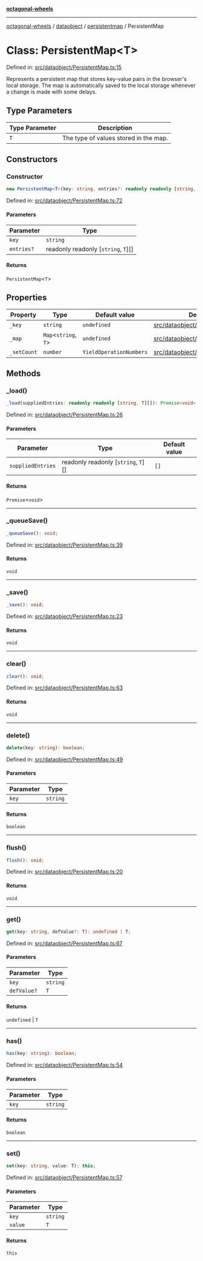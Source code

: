 [**octagonal-wheels**](../../../../../../README.md)

***

[octagonal-wheels](../../../../../../globals.md) / [dataobject](../../../README.md) / [persistentmap](../README.md) / PersistentMap

# Class: PersistentMap\<T\>

Defined in: [src/dataobject/PersistentMap.ts:15](https://github.com/vrtmrz/octagonal-wheels/blob/main/src/dataobject/PersistentMap.ts#L15)

Represents a persistent map that stores key-value pairs in the browser's local storage.
The map is automatically saved to the local storage whenever a change is made with some delays.

## Type Parameters

| Type Parameter | Description |
| ------ | ------ |
| `T` | The type of values stored in the map. |

## Constructors

### Constructor

```ts
new PersistentMap<T>(key: string, entries?: readonly readonly [string, T][]): PersistentMap<T>;
```

Defined in: [src/dataobject/PersistentMap.ts:72](https://github.com/vrtmrz/octagonal-wheels/blob/main/src/dataobject/PersistentMap.ts#L72)

#### Parameters

| Parameter | Type |
| ------ | ------ |
| `key` | `string` |
| `entries?` | readonly readonly \[`string`, `T`\][] |

#### Returns

`PersistentMap`\<`T`\>

## Properties

| Property | Type | Default value | Defined in |
| ------ | ------ | ------ | ------ |
| <a id="_key"></a> `_key` | `string` | `undefined` | [src/dataobject/PersistentMap.ts:18](https://github.com/vrtmrz/octagonal-wheels/blob/main/src/dataobject/PersistentMap.ts#L18) |
| <a id="_map"></a> `_map` | `Map`\<`string`, `T`\> | `undefined` | [src/dataobject/PersistentMap.ts:17](https://github.com/vrtmrz/octagonal-wheels/blob/main/src/dataobject/PersistentMap.ts#L17) |
| <a id="_setcount"></a> `_setCount` | `number` | `YieldOperationNumbers` | [src/dataobject/PersistentMap.ts:16](https://github.com/vrtmrz/octagonal-wheels/blob/main/src/dataobject/PersistentMap.ts#L16) |

## Methods

### \_load()

```ts
_load(suppliedEntries: readonly readonly [string, T][]): Promise<void>;
```

Defined in: [src/dataobject/PersistentMap.ts:26](https://github.com/vrtmrz/octagonal-wheels/blob/main/src/dataobject/PersistentMap.ts#L26)

#### Parameters

| Parameter | Type | Default value |
| ------ | ------ | ------ |
| `suppliedEntries` | readonly readonly \[`string`, `T`\][] | `[]` |

#### Returns

`Promise`\<`void`\>

***

### \_queueSave()

```ts
_queueSave(): void;
```

Defined in: [src/dataobject/PersistentMap.ts:39](https://github.com/vrtmrz/octagonal-wheels/blob/main/src/dataobject/PersistentMap.ts#L39)

#### Returns

`void`

***

### \_save()

```ts
_save(): void;
```

Defined in: [src/dataobject/PersistentMap.ts:23](https://github.com/vrtmrz/octagonal-wheels/blob/main/src/dataobject/PersistentMap.ts#L23)

#### Returns

`void`

***

### clear()

```ts
clear(): void;
```

Defined in: [src/dataobject/PersistentMap.ts:63](https://github.com/vrtmrz/octagonal-wheels/blob/main/src/dataobject/PersistentMap.ts#L63)

#### Returns

`void`

***

### delete()

```ts
delete(key: string): boolean;
```

Defined in: [src/dataobject/PersistentMap.ts:49](https://github.com/vrtmrz/octagonal-wheels/blob/main/src/dataobject/PersistentMap.ts#L49)

#### Parameters

| Parameter | Type |
| ------ | ------ |
| `key` | `string` |

#### Returns

`boolean`

***

### flush()

```ts
flush(): void;
```

Defined in: [src/dataobject/PersistentMap.ts:20](https://github.com/vrtmrz/octagonal-wheels/blob/main/src/dataobject/PersistentMap.ts#L20)

#### Returns

`void`

***

### get()

```ts
get(key: string, defValue?: T): undefined | T;
```

Defined in: [src/dataobject/PersistentMap.ts:67](https://github.com/vrtmrz/octagonal-wheels/blob/main/src/dataobject/PersistentMap.ts#L67)

#### Parameters

| Parameter | Type |
| ------ | ------ |
| `key` | `string` |
| `defValue?` | `T` |

#### Returns

`undefined` \| `T`

***

### has()

```ts
has(key: string): boolean;
```

Defined in: [src/dataobject/PersistentMap.ts:54](https://github.com/vrtmrz/octagonal-wheels/blob/main/src/dataobject/PersistentMap.ts#L54)

#### Parameters

| Parameter | Type |
| ------ | ------ |
| `key` | `string` |

#### Returns

`boolean`

***

### set()

```ts
set(key: string, value: T): this;
```

Defined in: [src/dataobject/PersistentMap.ts:57](https://github.com/vrtmrz/octagonal-wheels/blob/main/src/dataobject/PersistentMap.ts#L57)

#### Parameters

| Parameter | Type |
| ------ | ------ |
| `key` | `string` |
| `value` | `T` |

#### Returns

`this`
